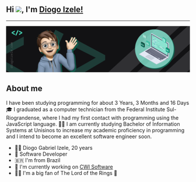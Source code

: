 ## Hi <img src="https://github.com/TheDudeThatCode/TheDudeThatCode/blob/master/Assets/Hi.gif" width="29">, I'm [Diogo Izele!](https://diogoizele.com) 


---

<a href="https://diogoizele.com" target="_blank">
<img alt="cover" src="./src/resources/images/cover.png">
</a>


## About me

I have been studying programming for about 3 Years, 3 Months and 16 Days 🎓 I graduated as a computer technician from the Federal Institute Sul-Riograndense, where I had my first contact with programming using the JavaScript language. 👨‍💻 I am currently studying Bachelor of Information Systems at Unisinos to increase my academic proficiency in programming and I intend to become an excellent software engineer soon.

- 🧑‍💻 Diogo Gabriel Izele, 20 years
- 📱 Software Developer
- 🇧🇷  I'm from Brazil
- 🚀  I'm currently working on [CWI Software](http://www.cwi.com.br/)
-  🧝‍♂️  I'm a big fan of The Lord of the Rings 💍
